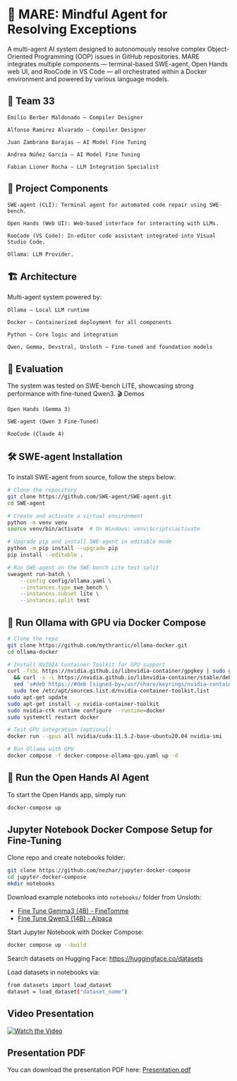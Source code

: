 # 🧠 MARE: Mindful Agent for Resolving Exceptions

A multi-agent AI system designed to autonomously resolve complex Object-Oriented Programming (OOP) issues in GitHub repositories. MARE integrates multiple components — terminal-based SWE-agent, Open Hands web UI, and RooCode in VS Code — all orchestrated within a Docker environment and powered by various language models.

## 👥 Team 33

    Emilio Berber Maldonado – Compiler Designer

    Alfonso Ramirez Alvarado – Compiler Designer

    Juan Zambrano Barajas – AI Model Fine Tuning

    Andrea Núñez García – AI Model Fine Tuning

    Fabian Lioner Rocha – LLM Integration Specialist

## 🧩 Project Components

    SWE-agent (CLI): Terminal agent for automated code repair using SWE-bench.

    Open Hands (Web UI): Web-based interface for interacting with LLMs.

    RooCode (VS Code): In-editor code assistant integrated into Visual Studio Code.

    Ollama: LLM Provider.

## 🏗 Architecture

Multi-agent system powered by:

    Ollama – Local LLM runtime

    Docker – Containerized deployment for all components

    Python – Core logic and integration

    Qwen, Gemma, Devstral, Unsloth – Fine-tuned and foundation models

## 🧪 Evaluation

The system was tested on SWE-bench LITE, showcasing strong performance with fine-tuned Qwen3.
🎬 Demos

    Open Hands (Gemma 3)

    SWE-agent (Qwen 3 Fine-Tuned)

    RooCode (Claude 4)

## 🛠️ SWE-agent Installation

To install SWE-agent from source, follow the steps below:

```bash
# Clone the repository
git clone https://github.com/SWE-agent/SWE-agent.git
cd SWE-agent

# Create and activate a virtual environment
python -m venv venv
source venv/bin/activate  # On Windows: venv\Scripts\activate

# Upgrade pip and install SWE-agent in editable mode
python -m pip install --upgrade pip
pip install --editable .

# Run SWE-agent on the SWE-bench Lite test split
sweagent run-batch \
    --config config/ollama.yaml \
    --instances.type swe_bench \
    --instances.subset lite \
    --instances.split test
```

## 🐳 Run Ollama with GPU via Docker Compose

```bash
# Clone the repo
git clone https://github.com/mythrantic/ollama-docker.git
cd ollama-docker

# Install NVIDIA Container Toolkit for GPU support
curl -fsSL https://nvidia.github.io/libnvidia-container/gpgkey | sudo gpg --dearmor -o /usr/share/keyrings/nvidia-container-toolkit-keyring.gpg \
  && curl -s -L https://nvidia.github.io/libnvidia-container/stable/deb/nvidia-container-toolkit.list | \
  sed 's#deb https://#deb [signed-by=/usr/share/keyrings/nvidia-container-toolkit-keyring.gpg] https://#g' | \
  sudo tee /etc/apt/sources.list.d/nvidia-container-toolkit.list
sudo apt-get update
sudo apt-get install -y nvidia-container-toolkit
sudo nvidia-ctk runtime configure --runtime=docker
sudo systemctl restart docker

# Test GPU integration (optional)
docker run --gpus all nvidia/cuda:11.5.2-base-ubuntu20.04 nvidia-smi

# Run Ollama with GPU
docker compose -f docker-compose-ollama-gpu.yaml up -d
```

## 🙌 Run the Open Hands AI Agent

To start the Open Hands app, simply run:

```bash
docker-compose up
```

## Jupyter Notebook Docker Compose Setup for Fine-Tuning

Clone repo and create notebooks folder:

```bash
git clone https://github.com/nezhar/jupyter-docker-compose
cd jupyter-docker-compose
mkdir notebooks
```

Download example notebooks into `notebooks/` folder from Unsloth:

- [Fine Tune Gemma3 (4B) - FineTomme](<https://colab.research.google.com/github/unslothai/notebooks/blob/main/nb/Gemma3_(4B).ipynb>)
- [Fine Tune Qwen3 (14B) - Alpaca](<https://colab.research.google.com/github/unslothai/notebooks/blob/main/nb/Qwen3_(14B)-Alpaca.ipynb#scrollTo=vITh0KVJ10qX>)

Start Jupyter Notebook with Docker Compose:

```bash
docker compose up --build
```

Search datasets on Hugging Face: https://huggingface.co/datasets

Load datasets in notebooks via:

```bash
from datasets import load_dataset
dataset = load_dataset("dataset_name")
```

## Video Presentation

[![Watch the Video](https://img.youtube.com/vi/YOUTUBE_VIDEO_ID/hqdefault.jpg)](https://www.youtube.com/watch?v=YOUTUBE_VIDEO_ID)

## Presentation PDF

You can download the presentation PDF here: [Presentation.pdf](./Presentation.pdf)
